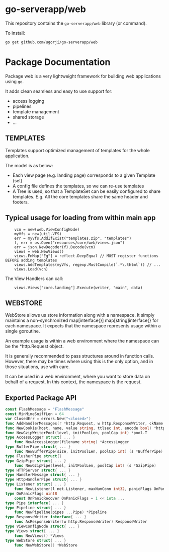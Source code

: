 # go-serverapp/web

This repository contains the `go-serverapp/web` library (or command).

To install:

```
go get github.com/ugorji/go-serverapp/web
```

# Package Documentation


Package web is a very lightweight framework for building web applications
using `go`.

It adds clean seamless and easy to use support for:

  - access logging
  - pipelines
  - template management
  - shared storage
  - ...


## TEMPLATES

Templates support optimized management of templates for the whole
application.

The model is as below:

  - Each view page (e.g. landing page) corresponds to a given Template (set)
  - A config file defines the templates, so we can re-use templates
  - A Tree is used, so that a TemplateSet can be easily configured to share templates. E.g.
    All the core templates share the same header and footers.

## Typical usage for loading from within main app

```
    vcn = new(web.ViewConfigNode)
    myVfs = new(util.VFS)
    err = myVfs.AddIfExist("templates.zip", "templates")
    f, err = os.Open("resources/core/web/views.json")
    err = json.NewDecoder(f).Decode(vcn)
    views = web.NewViews()
    views.FnMap["Eq"] = reflect.DeepEqual // MUST register functions BEFORE adding templates
    views.AddTemplates(myVfs, regexp.MustCompile(`.*\.thtml`)) // ...
    views.Load(vcn)
```

The View Handlers can call:

```
    views.Views["core.landing"].Execute(writer, "main", data)
```


## WEBSTORE

WebStore allows us store information along with a namespace. It simply
maintains a non-synchronized map[interface{}] map[string]interface{} for
each namespace. It expects that the namespace represents usage within a
single goroutine.

An example usage is within a web environment where the namespace can be the
*http.Request object.

It is generally recommended to pass structures around in function calls.
However, there may be times where using this is the only option, and in
those situations, use with care.

It can be used in a web environment, where you want to store data on behalf
of a request. In this context, the namespace is the request.

## Exported Package API

```go
const FlashMessage = "FlashMessage"
const MinMimeSniffLen = 64
var ClosedErr = errors.New("<closed>")
func AddHandlerMessages(r *http.Request, w http.ResponseWriter, ckName string, ...) (err error)
func NewCookie(host, name, value string, ttlsec int, encode bool) *http.Cookie
func NewGzipWriterPool(level, initPoolLen, poolCap int) *pool.T
type AccessLogger struct{ ... }
    func NewAccessLogger(filename string) *AccessLogger
type BufferPipe struct{ ... }
    func NewBufferPipe(size, initPoolLen, poolCap int) (s *BufferPipe)
type FlusherPipe struct{}
type GzipPipe struct{ ... }
    func NewGzipPipe(level, initPoolLen, poolCap int) (s *GzipPipe)
type HTTPServer struct{ ... }
type HandlerMessage struct{ ... }
type HttpHandlerPipe struct{ ... }
type Listener struct{ ... }
    func NewListener(l net.Listener, maxNumConn int32, panicFlags OnPanicFlags) (s *Listener)
type OnPanicFlags uint8
    const OnPanicRecover OnPanicFlags = 1 << iota ...
type Pipe interface{ ... }
type Pipeline struct{ ... }
    func NewPipeline(pipes ...Pipe) *Pipeline
type ResponseWriter interface{ ... }
    func AsResponseWriter(w http.ResponseWriter) ResponseWriter
type ViewConfigNode struct{ ... }
type Views struct{ ... }
    func NewViews() *Views
type WebStore struct{ ... }
    func NewWebStore() *WebStore
```
